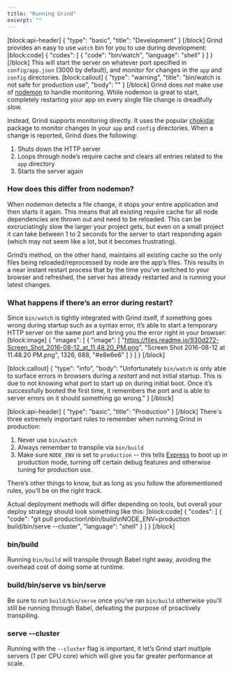 ```yaml
---
title: "Running Grind"
excerpt: ""
---
```

[block:api-header]
{
  "type": "basic",
  "title": "Development"
}
[/block]
Grind provides an easy to use `watch` bin for you to use during development:
[block:code]
{
  "codes": [
    {
      "code": "bin/watch",
      "language": "shell"
    }
  ]
}
[/block]
This will start the server on whatever port specified in `config/app.json` (3000 by default), and monitor for changes in the `app` and `config` directories.
[block:callout]
{
  "type": "warning",
  "title": "bin/watch is not safe for production use",
  "body": ""
}
[/block]
Grind does *not* make use of [nodemon](http://nodemon.io) to handle monitoring.  While nodemon is great to start, completely restarting your app on every single file change is dreadfully slow.

Instead, Grind supports monitoring directly.  It uses the popular [chokidar](https://www.npmjs.com/package/chokidar) package to monitor changes in your `app` and `config` directories.  When a change is reported, Grind does the following:

1. Shuts down the HTTP server
2. Loops through node’s require cache and clears all entries related to the `app` directory
3. Starts the server again

### How does this differ from nodemon?

When nodemon detects a file change, it stops your entire application and then starts it again.  This means that all existing require cache for all node dependencies are thrown out and need to be reloaded.  This can be excruciatingly slow the larger your project gets, but even on a small project it can take between 1 to 2 seconds for the server to start responding again (which may not seem like a lot, but it becomes frustrating).

Grind’s method, on the other hand, maintains all existing cache so the only files being reloaded/reprocessed by node are the app’s files.  This results in a near instant restart process that by the time you’ve switched to your browser and refreshed, the server has already restarted and is running your latest changes.

### What happens if there’s an error during restart?

Since `bin/watch` is tightly integrated with Grind itself, if something goes wrong during startup such as a syntax error, it’s able to start a temporary HTTP server on the same port and bring you the error right in your browser:
[block:image]
{
  "images": [
    {
      "image": [
        "https://files.readme.io/930d272-Screen_Shot_2016-08-12_at_11.48.20_PM.png",
        "Screen Shot 2016-08-12 at 11.48.20 PM.png",
        1326,
        688,
        "#e8e6e6"
      ]
    }
  ]
}
[/block]

[block:callout]
{
  "type": "info",
  "body": "Unfortunately `bin/watch` is only able to surface errors in browsers during a _restart_ and not initial startup.  This is due to not knowing what port to start up on during initial boot.  Once it’s successfully booted the first time, it remembers the port and is able to server errors on it should something go wrong."
}
[/block]

[block:api-header]
{
  "type": "basic",
  "title": "Production"
}
[/block]
There's three extremely important rules to remember when running Grind in production:

1. Never use `bin/watch`
2. Always remember to transpile via `bin/build`
3. Make sure `NODE_ENV` is set to `production` -- this tells [Express](http://expressjs.com) to boot up in production mode, turning off certain debug features and otherwise tuning for production use.

There’s other things to know, but as long as you follow the aforementioned rules, you’ll be on the right track.

Actual deployment methods will differ depending on tools, but overall your deploy strategy should look something like this:
[block:code]
{
  "codes": [
    {
      "code": "git pull production\nbin/build\nNODE_ENV=production build/bin/serve --cluster",
      "language": "shell"
    }
  ]
}
[/block]
### bin/build
Running `bin/build` will transpile through Babel right away, avoiding the overhead cost of doing some at runtime.

### build/bin/serve vs bin/serve
Be sure to run `build/bin/serve` once you’ve ran `bin/build` otherwise you’ll still be running through Babel, defeating the purpose of proactively transpiling.

### serve --cluster
Running with the `--cluster` flag is important, it let’s Grind start multiple servers (1 per CPU core) which will give you far greater performance at scale.